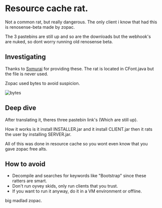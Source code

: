 # Resource cache rat.
Not a common rat, but really dangerous. The only client i know that had this is renosense-beta made by zopac.

The 3 pastebins are still up and so are the downloads but the webhook's are nuked, so dont worry running old renosense beta.

## Investigating 
Thanks to [Sxmurai](https://github.com/Sxmurai/renosense-RATs) for providing these. The rat is located in CFont.java but the file is never used.

Zopac used bytes to avoid suspicion.

![bytes](https://cdn.upload.systems/uploads/stsyvbx7.png)

## Deep dive
After translating it, theres three pastebin link's (Which are still up).

How it works is it install INSTALLER.jar and it install CLIENT.jar then it rats the user by installing SERVER.jar.

All of this was done in resource cache so you wont even know that you gave zopac free alts.

## How to avoid
- Decompile and searches for keywords like "Bootstrap" since these ratters are smart.
- Don't run oyvey skids, only run clients that you trust.
- If you want to run it anyway, do it in a VM environment or offline.

big madlad zopac.
